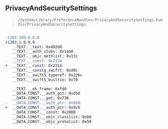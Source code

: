 ## PrivacyAndSecuritySettings

> `/System/Library/PreferenceBundles/PrivacyAndSecuritySettings.bundle/PrivacyAndSecuritySettings`

```diff

-1202.100.0.0.0
+1203.1.0.0.0
   __TEXT.__text: 0x492b0
   __TEXT.__auth_stubs: 0x1ab0
   __TEXT.__objc_methlist: 0x13c
-  __TEXT.__const: 0x2324
+  __TEXT.__const: 0x2314
   __TEXT.__constg_swiftt: 0xd0c
   __TEXT.__swift5_typeref: 0x226c
   __TEXT.__swift5_builtin: 0x78

   __TEXT.__eh_frame: 0xfd0
   __DATA_CONST.__auth_got: 0xd58
   __DATA_CONST.__got: 0x730
-  __DATA_CONST.__auth_ptr: 0x9e0
+  __DATA_CONST.__auth_ptr: 0x9c8
   __DATA_CONST.__const: 0x2008
   __DATA_CONST.__objc_classlist: 0xb0
   __DATA_CONST.__objc_protolist: 0x50

```
